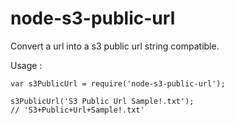 # node-s3-public-url

Convert a url into a s3 public url string compatible.

Usage :
```
var s3PublicUrl = require('node-s3-public-url');

s3PublicUrl('S3 Public Url Sample!.txt');
// 'S3+Public+Url+Sample!.txt'
```
